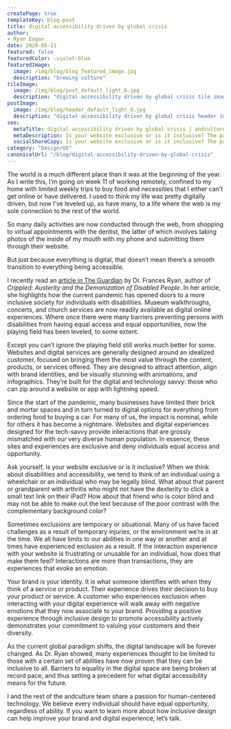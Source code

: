 ```yaml
---
createPage: true
templateKey: blog-post
title: digital accessibility driven by global crisis
author:
- Ryan Eagan
date: 2020-05-21
featured: false
featuredColor: -violet-blue
featuredImage:
  image: /img/blog/blog_featured_image.jpg
  description: "brewing culture"
tileImage:
  image: /img/blog/post_default_light_6.jpg
  description: "digital accessibility driven by global crisis tile image"
postImage:
  image: /img/blog/header_default_light_6.jpg
  description: "digital accessibility driven by global crisis header image"
seo:
  metaTitle: digital accessibility driven by global crisis | andculture
  metaDescription: Is your website exclusive or is it inclusive? The paradigm for what is acceptable for brands is shifting in the wake of an unprecedented global crisis.
  socialShareCopy: Is your website exclusive or is it inclusive? The paradigm for what is acceptable for brands is shifting in the wake of an unprecedented global crisis.
category: "Design/UX"
canonicalUrl: "/blog/digital-accessibility-driven-by-global-crisis"
---
```

The world is a much different place than it was at the beginning of the year. As I write this, I’m going on week 11 of working remotely, confined to my home with limited weekly trips to buy food and necessities that I either can’t get online or have delivered. I used to think my life was pretty digitally driven, but now I’ve leveled up, as have many, to a life where the web is my sole connection to the rest of the world.

So many daily activities are now conducted through the web, from shopping to virtual appointments with the dentist, the latter of which involves taking photos of the inside of my mouth with my phone and submitting them through their website.

But just because everything is digital, that doesn’t mean there’s a smooth transition to everything being accessible.

I recently read an [article in The Guardian](https://www.theguardian.com/world/2020/apr/20/covid-lockdown-opening-up-world-for-people-with-disabilities?CMP=Share_iOSApp_Other) by Dr. Frances Ryan, author of *Crippled: Austerity and the Demonization of Disabled People*. In her article, she highlights how the current pandemic has opened doors to a more inclusive society for individuals with disabilities. Museum walkthroughs, concerts, and church services are now readily available as digital online experiences. Where once there were many barriers preventing persons with disabilities from having equal access and equal opportunities, now the playing field has been leveled, to some extent.

Except you can’t ignore the playing field still works much better for some. Websites and digital services are generally designed around an idealized customer, focused on bringing them the most value through the content, products, or services offered. They are designed to attract attention, align with brand identities, and be visually stunning with animations, and infographics. They’re built for the digital and technology savvy: those who can zip around a website or app with lightning speed.

Since the start of the pandemic, many businesses have limited their brick and mortar spaces and in turn turned to digital options for everything from ordering food to buying a car. For many of us, the impact is nominal, while for others it has become a nightmare. Websites and digital experiences designed for the tech-savvy provide interactions that are grossly mismatched with our very diverse human population. In essence, these sites and experiences are exclusive and deny individuals equal access and opportunity.

Ask yourself, is your website exclusive or is it inclusive? When we think about disabilities and accessibility, we tend to think of an individual using a wheelchair or an individual who may be legally blind. What about that parent or grandparent with arthritis who might not have the dexterity to click a small text link on their iPad? How about that friend who is color blind and may not be able to make out the text because of the poor contrast with the complementary background color?

Sometimes exclusions are temporary or situational. Many of us have faced challenges as a result of temporary injuries, or the environment we’re in at the time. We all have limits to our abilities in one way or another and at times have experienced exclusion as a result. If the interaction experience with your website is frustrating or unusable for an individual, how does that make them feel? Interactions are more than transactions, they are experiences that evoke an emotion.

Your brand is your identity. It is what someone identifies with when they think of a service or product. Their experience drives their decision to buy your product or service. A customer who experiences exclusion when interacting with your digital experience will walk away with negative emotions that they now associate to your brand. Providing a positive experience through inclusive design to promote accessibility actively demonstrates your commitment to valuing your customers and their diversity.

As the current global paradigm shifts, the digital landscape will be forever changed. As Dr. Ryan showed, many experiences thought to be limited to those with a certain set of abilities have now proven that they can be inclusive to all. Barriers to equality in the digital space are being broken at record pace, and thus setting a precedent for what digital accessibility means for the future.

I and the rest of the andculture team share a passion for human-centered technology. We believe every individual should have equal opportunity, regardless of ability. If you want to learn more about how inclusive design can help improve your brand and digital experience, let’s talk.